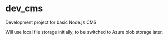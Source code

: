 # dev_cms
Development project for basic Node.js CMS

Will use local file storage initially, to be switched to Azure blob storage later.
